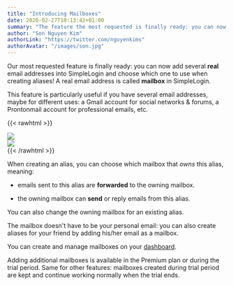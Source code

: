 ```yaml
---
title: "Introducing Mailboxes"
date: 2020-02-27T10:13:42+01:00
summary: "The feature the most requested is finally ready: you can now add several *real* email addresses into SimpleLogin and choose which one to use when creating aliases..."
author: "Son Nguyen Kim"
authorLink: "https://twitter.com/nguyenkims"
authorAvatar: "/images/son.jpg"
---
```


Our most requested feature is finally ready: you can now add several **real** email addresses into SimpleLogin and choose which one to use when creating aliases! A real email address is called **mailbox** in SimpleLogin.

This feature is particularly useful if you have several email addresses, maybe for different uses: a Gmail account for social networks & forums, a Prontonmail account for professional emails, etc.

{{< rawhtml >}}
<div class="row">
    <div class="col-md-6">
        <img src="/blog/mailbox-gmail.png" class="img-fluid" style="max-height: 250px">
    </div>
    <div class="col-md-6">
        <img src="/blog/mailbox-protonmail.png" class="img-fluid" style="max-height: 250px">
    </div>
</div>
{{< /rawhtml >}}

When creating an alias, you can choose which mailbox that *owns* this alias, meaning:

- emails sent to this alias are **forwarded** to the owning mailbox.

- the owning mailbox can **send** or reply emails from this alias.

You can also change the owning mailbox for an existing alias.

The mailbox doesn't have to be your personal email: you can also create aliases for your friend by adding his/her email as a mailbox.

You can create and manage mailboxes on your [dashboard](https://app.simplelogin.io/dashboard/mailbox).

Adding additional mailboxes is available in the Premium plan or during the trial period. Same for other features: mailboxes created during trial period are kept and continue working normally when the trial ends.
